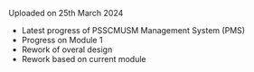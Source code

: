 Uploaded on 25th March 2024

- Latest progress of PSSCMUSM Management System (PMS)
- Progress on Module 1
- Rework of overal design
- Rework based on current module
